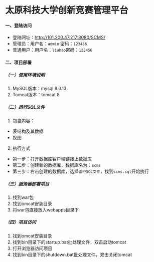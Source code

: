 # 太原科技大学创新竞赛管理平台
####  一、登陆访问
- 登陆网址：http://101.200.47.217:8080/SCMS/
- 管理员：用户名：`admin`  密码：`123456`
- 普通用户：用户名：`liuhao`密码：`123456`

#### 二、项目部署
##### （一）使用环境说明
1. MySQL版本：mysql 8.0.13
2. Tomcat版本：tomcat 8

##### （二）运行SQL文件
1. 包含内容：
  - 表结构及其数据
  - 视图
2. 执行方式
  - 第一步：打开数据库客户端链接上数据库
  - 第二步：创建新的数据库，数据库名为：`scms`
  - 第三步：右击创建的数据库，选择`运行SQL文件`，找到`scms.sql`开始执行
  
##### （三）服务器部署项目
1. 找到war包
2. 找到omcat安装目录
3. 将war包直接放入webapps目录下

##### （四）项目访问
1. 找到omcat安装目录
2. 找到bin目录下的startup.bat批处理文件，双击启动tomcat
3. 打开浏览器访问项目
4. 找到bin目录下的shutdown.bat批处理文件，双击关闭tomcat

